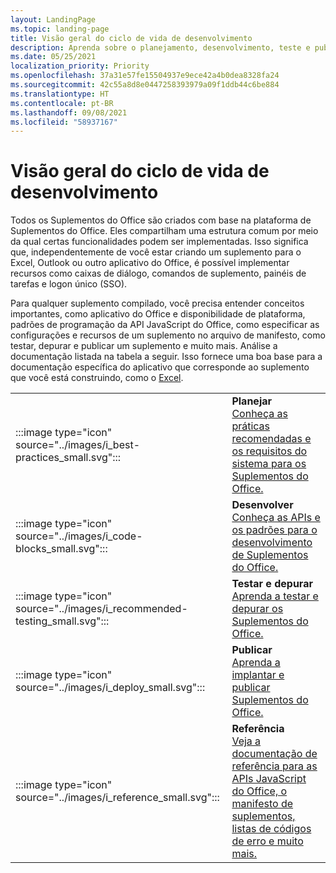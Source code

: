 ```yaml
---
layout: LandingPage
ms.topic: landing-page
title: Visão geral do ciclo de vida de desenvolvimento
description: Aprenda sobre o planejamento, desenvolvimento, teste e publicação de eventos do ciclo de vida.
ms.date: 05/25/2021
localization_priority: Priority
ms.openlocfilehash: 37a31e57fe15504937e9ece42a4b0dea8328fa24
ms.sourcegitcommit: 42c55a8d8e0447258393979a09f1ddb44c6be884
ms.translationtype: HT
ms.contentlocale: pt-BR
ms.lasthandoff: 09/08/2021
ms.locfileid: "58937167"
---
```

# <a name="development-lifecycle-overview"></a>Visão geral do ciclo de vida de desenvolvimento

Todos os Suplementos do Office são criados com base na plataforma de Suplementos do Office. Eles compartilham uma estrutura comum por meio da qual certas funcionalidades podem ser implementadas. Isso significa que, independentemente de você estar criando um suplemento para o Excel, Outlook ou outro aplicativo do Office, é possível implementar recursos como caixas de diálogo, comandos de suplemento, painéis de tarefas e logon único (SSO).

Para qualquer suplemento compilado, você precisa entender conceitos importantes, como aplicativo do Office e disponibilidade de plataforma, padrões de programação da API JavaScript do Office, como especificar as configurações e recursos de um suplemento no arquivo de manifesto, como testar, depurar e publicar um suplemento e muito mais. Análise a documentação listada na tabela a seguir. Isso fornece uma boa base para a documentação específica do aplicativo que corresponde ao suplemento que você está construindo, como o [Excel](../excel/index.yml).

|               |               |
| ------------- | ------------- |
| :::image type="icon" source="../images/i_best-practices_small.svg"::: | **Planejar**<br>[Conheça as práticas recomendadas e os requisitos do sistema para os Suplementos do Office.](../concepts/add-in-development-best-practices.md) |
| :::image type="icon" source="../images/i_code-blocks_small.svg"::: | **Desenvolver**<br>[Conheça as APIs e os padrões para o desenvolvimento de Suplementos do Office.](../develop/develop-overview.md) |
| :::image type="icon" source="../images/i_recommended-testing_small.svg"::: | **Testar e depurar**<br>[Aprenda a testar e depurar os Suplementos do Office.](../testing/test-debug-office-add-ins.md) |
| :::image type="icon" source="../images/i_deploy_small.svg"::: | **Publicar**<br>[Aprenda a implantar e publicar Suplementos do Office.](../publish/publish.md) |
| :::image type="icon" source="../images/i_reference_small.svg"::: | **Referência**<br>[Veja a documentação de referência para as APIs JavaScript do Office, o manifesto de suplementos, listas de códigos de erro e muito mais.](../reference/javascript-api-for-office.md) |
